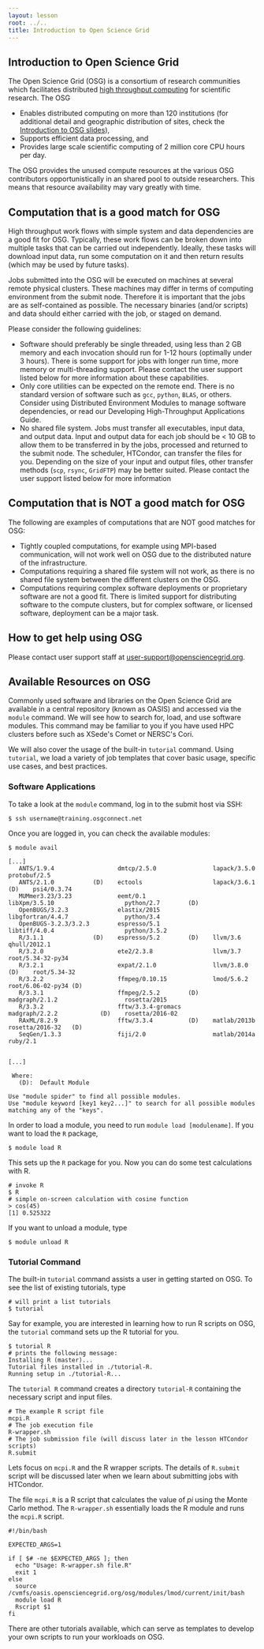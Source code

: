 ```yaml
---
layout: lesson
root: ../..
title: Introduction to Open Science Grid 
---
```

<!-- <div class="objectives" markdown="1">

#### Objectives
*   Get to know what is Open Science Grid
*   What resources are open to academic researchers
*   Computation that is a good match for OSG
*   Computation that is NOT a good match for OSG

</div> -->

## Introduction to Open Science Grid

The Open Science Grid (OSG) is a consortium of research communities which facilitates distributed [high throughput computing](http://en.wikipedia.org/wiki/High-throughput_computing) for scientific research. The OSG

* Enables distributed computing on more than 120 institutions (for additional detail and geographic distribution of sites, check the [Introduction to OSG slides](https://docs.google.com/presentation/d/1QGNxBXFcFJ4SkP3nhywtpYRx8kC0C6j5NTP_ZuVx4Qw/edit?usp=sharing)),
* Supports efficient data processing, and 
* Provides large scale scientific computing of 2 million core CPU hours per day.

The OSG provides the unused compute resources at the various OSG contributors opportunistically in an shared pool to outside researchers. This means that resource availability may vary greatly with time. 


## Computation that is a good match for OSG 

High throughput work flows with simple system and data dependencies are a good fit for OSG. Typically, these work flows can be broken down into multiple tasks that can be carried out independently. Ideally, these tasks will download input data, run some computation on it and then return results (which may be used by future tasks).

Jobs submitted into the OSG will be executed on machines at several remote physical clusters. These machines may differ in terms of computing environment from the submit node. Therefore it is important that the jobs are as self-contained as possible. The necessary binaries (and/or scripts) and data should either carried with the job, or staged on demand. 

Please consider the following guidelines:

* Software should preferably be single threaded, using less than 2 GB memory and each invocation should run for 1-12 hours (optimally under 3 hours). There is some support for jobs with longer run time, more memory or multi-threading support. Please contact the user support listed below for more information about these capabilities.
* Only core utilities can be expected on the remote end. There is no standard version of software such as `gcc`, `python`, `BLAS`, or others. Consider using Distributed Environment Modules to manage software dependencies, or read our Developing High-Throughput Applications Guide.
* No shared file system. Jobs must transfer all executables, input data, and output data. Input and output data for each job should be < 10 GB to allow them to be transferred in by the jobs, processed and returned to the submit node. The scheduler, HTCondor, can transfer the files for you. Depending on the size of your input and output files, other transfer methods (`scp`, `rsync`, `GridFTP`) may be better suited. Please contact the user support listed below for more information

## Computation that is NOT a good match for OSG 

The following are examples of computations that are NOT good matches for 
OSG:
* Tightly coupled computations, for example using MPI-based communication, will not work well on OSG due to the distributed nature of the infrastructure.
* Computations requiring a shared file system will not work, as there is no shared file system between the different clusters on the OSG.
* Computations requiring complex software deployments or proprietary software are not a good fit.  There is limited support for distributing software to the compute clusters, but for complex software, or licensed software, deployment can be a major task.

## How to get help using OSG

Please contact user support staff at [user-support@opensciencegrid.org](mailto:user-support@opensciencegrid.org).


## Available Resources on OSG

Commonly used software and libraries on the Open Science Grid are available in a central repository (known as OASIS) and accessed via the `module` command. We will see how to search for, load, and use software modules. This command may be familiar to you if you have used HPC clusters before such as XSede's Comet or NERSC's Cori.

We will also cover the usage of the built-in `tutorial` command. Using `tutorial`, we load a variety of job templates that cover basic usage, specific use cases, and best practices.

### Software Applications

To take a look at the `module` command, log in to the submit host via SSH:

    $ ssh username@training.osgconnect.net

Once you are logged in, you can check the available modules: 

    $ module avail
     
    [...]
       ANTS/1.9.4                  dmtcp/2.5.0                lapack/3.5.0                     protobuf/2.5
       ANTS/2.1.0           (D)    ectools                    lapack/3.6.1              (D)    psi4/0.3.74
       MUMmer3.23/3.23             eemt/0.1                   libXpm/3.5.10                    python/2.7        (D)
       OpenBUGS/3.2.3              elastix/2015               libgfortran/4.4.7                python/3.4
       OpenBUGS-3.2.3/3.2.3        espresso/5.1               libtiff/4.0.4                    python/3.5.2
       R/3.1.1              (D)    espresso/5.2        (D)    llvm/3.6                         qhull/2012.1
       R/3.2.0                     ete2/2.3.8                 llvm/3.7                         root/5.34-32-py34
       R/3.2.1                     expat/2.1.0                llvm/3.8.0                (D)    root/5.34-32
       R/3.2.2                     ffmpeg/0.10.15             lmod/5.6.2                       root/6.06-02-py34 (D)
       R/3.3.1                     ffmpeg/2.5.2        (D)    madgraph/2.1.2                   rosetta/2015
       R/3.3.2                     fftw/3.3.4-gromacs         madgraph/2.2.2            (D)    rosetta/2016-02
       RAxML/8.2.9                 fftw/3.3.4          (D)    matlab/2013b                     rosetta/2016-32   (D)
       SeqGen/1.3.3                fiji/2.0                   matlab/2014a                     ruby/2.1

     
    [...]

     Where:
       (D):  Default Module
     
    Use "module spider" to find all possible modules.
    Use "module keyword [key1 key2...]" to search for all possible modules matching any of the "keys".

In order to load a module, you need to run `module load [modulename]`. If you want to load the `R` package, 

    $ module load R

This sets up the `R` package for you. Now you can do some test calculations with R. 


    # invoke R 
    $ R 
    # simple on-screen calculation with cosine function
    > cos(45)  
    [1] 0.525322

If you want to unload a module, type 


    $ module unload R 


### Tutorial Command

The built-in `tutorial` command assists a user in getting started on OSG.  To see the list of existing tutorials, type


    # will print a list tutorials
    $ tutorial 

Say for example, you are interested in learning how to run R scripts on OSG, the 
`tutorial` command sets up the R tutorial for you. 

    $ tutorial R  
    # prints the following message:
    Installing R (master)...
    Tutorial files installed in ./tutorial-R.
    Running setup in ./tutorial-R...
 

The `tutorial R` command creates a directory `tutorial-R` containing the necessary script and input files. 


    # The example R script file
    mcpi.R 
    # The job execution file 
    R-wrapper.sh 
    # The job submission file (will discuss later in the lesson HTCondor scripts)
    R.submit 


Lets focus on `mcpi.R` and the R wrapper scripts. The details of `R.submit` script will be discussed later when we learn about submitting jobs with HTCondor.  

The file `mcpi.R` is a R script that calculates the value of *pi* using the Monte Carlo method. The `R-wrapper.sh` essentially loads the R module and runs the `mcpi.R`
script. 


    #!/bin/bash

    EXPECTED_ARGS=1

    if [ $# -ne $EXPECTED_ARGS ]; then
      echo "Usage: R-wrapper.sh file.R"
      exit 1
    else
      source /cvmfs/oasis.opensciencegrid.org/osg/modules/lmod/current/init/bash
      module load R
      Rscript $1
    fi


There are other tutorials available, which can serve as templates to develop your own scripts to run your workloads on OSG. 

<!-- <div class="keypoints" markdown="1">

#### Key Points
*   OSG resources are distributed across 120 institutions and  supports scientific computing of 2 million core CPU hours per day.   
*   Many scientific applications are installed on OSG and available for the users. 
*   To use an existing application use the module load command. 
*   The command - `tutorial` helps to access the existing tutorials.  
</div> -->



